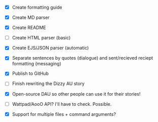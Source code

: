 - [x] Create formatting guide

- [x] Create MD parser

- [x] Create README

- [ ] Create HTML parser (basic)

- [x] Create EJS/JSON parser (automatic)

- [x] Separate sentences by quotes (dialogue) and sent/recieved reciept formatting (messaging)

- [x] Publish to GitHub

- [ ] Finish rewriting the Dizzy AU story

- [x] Open-source DAU so other people can use it for their stories!

- [ ] Wattpad/AooO API? I'll have to check. Possible.

- [x] Support for multiple files + command arguments?
